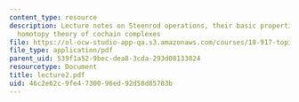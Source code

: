 ```yaml
---
content_type: resource
description: Lecture notes on Steenrod operations, their basic properties, and the
  homotopy theory of cochain complexes
file: https://ol-ocw-studio-app-qa.s3.amazonaws.com/courses/18-917-topics-in-algebraic-topology-the-sullivan-conjecture-fall-2007/46c2e62c9fe4730096ed92d58d85783b_lecture2.pdf
file_type: application/pdf
parent_uid: 539f1a52-9bec-dea8-3cda-293d08133024
resourcetype: Document
title: lecture2.pdf
uid: 46c2e62c-9fe4-7300-96ed-92d58d85783b
---
```

